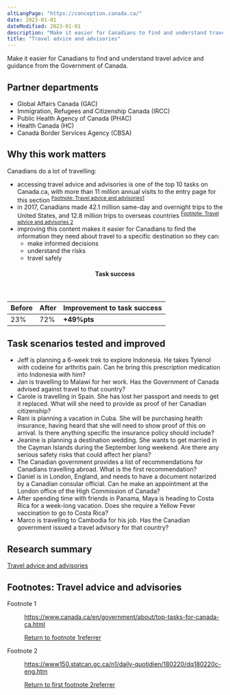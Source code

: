 ```yaml
---
altLangPage: "https://conception.canada.ca/"
date: 2023-01-01
dateModified: 2023-01-01
description: "Make it easier for Canadians to find and understand travel advice and guidance from the Government of Canada."
title: "Travel advice and advisories"
---
```

<p>Make it easier for Canadians to find and understand travel advice and guidance from the Government of Canada.</p>
<h2>Partner departments</h2>
<ul>
  <li>Global Affairs Canada (GAC)</li>
  <li>Immigration, Refugees and Citizenship Canada (IRCC)</li>
  <li>Public Health Agency of Canada (PHAC)</li>
  <li>Health Canada (HC)</li>
  <li>Canada Border Services Agency (CBSA)</li>
</ul>
<h2>Why this work matters</h2>
<p>Canadians do a lot of travelling: </p>
<ul>
  <li class="custli">accessing travel advice and advisories is one of the top 10 tasks on Canada.ca, with more than 11 million annual visits to the entry page for this section <sup id="fn1-rf"><a class="fn-lnk" href="#fn1"><span class="wb-inv">Footnote: Travel advice and advisories</span>1</a></sup> </li>
  <li class="custli">in 2017, Canadians made 42.1 million same-day and overnight trips to the United States, and 12.8 million trips to overseas countries <sup id="fn2-rf"><a class="fn-lnk" href="#fn2"><span class="wb-inv">Footnote: Travel advice and advisories </span>2</a></sup> </li>
  <li class="custli">improving this content makes it easier for Canadians to find the information they need about travel to a specific destination so they can:
    <ul>
      <li class="custli">make informed decisions</li>
      <li class="custli">understand the risks</li>
      <li class="custli">travel safely</li>
    </ul>
  </li>
</ul>
<div class="row mrgn-tp-lg mrgn-bttm-lg">
  <div class="col-md-8">
    <div class="panel panel-success">
      <header class="panel-heading">
        <h4 class="panel-title text-center">Task success</h4>
      </header>
      <table class="table">
        <thead>
          <tr style="">
            <th scope="col" class="col-md-3">Before</th>
            <th scope="col" class="col-md-3">After</th>
            <th scope="col" class="col-md-6">Improvement to task success</th>
          </tr>
        </thead>
        <tbody>
          <tr>
            <td class="table-smnum">23%</td>
            <td class="table-smnum">72%</td>
            <td class="table-smnum"><span class="text-success"><strong>+49%pts</strong></span></td>
          </tr>
        </tbody>
      </table>
    </div>
  </div>
</div>
<h2>Task scenarios tested and improved</h2>
<ul class="custul">
  <li class="custli">Jeff is planning a 6-week trek to explore Indonesia. He takes Tylenol with codeine for arthritis pain. Can he bring this prescription medication into Indonesia with him?</li>
  <li class="custli">Jan is travelling to Malawi for her work. Has the Government of Canada advised against travel to that country?</li>
  <li class="custli">Carole is travelling in Spain. She has lost her passport and needs to get it replaced. What will she need to provide as proof of her Canadian citizenship?</li>
  <li class="custli">Rani is planning a vacation in Cuba. She will be purchasing health insurance, having heard that she will need to show proof of this on arrival. Is there anything specific the insurance policy should include?</li>
  <li class="custli">Jeanine is planning a destination wedding. She wants to get married in the Cayman Islands during the September long weekend. Are there any serious safety risks that could affect her plans?</li>
  <li class="custli">The Canadian government provides a list of recommendations for Canadians travelling abroad. What is the first recommendation?</li>
  <li class="custli">Daniel is in London, England, and needs to have a document notarized by a Canadian consular official. Can he make an appointment at the London office of the High Commission of Canada?</li>
  <li class="custli">After spending time with friends in Panama, Maya is heading to Costa Rica for a week-long vacation. Does she require a Yellow Fever vaccination to go to Costa Rica?</li>
  <li class="custli">Marco is travelling to Cambodia for his job. Has the Canadian government issued a travel advisory for that country?</li>
</ul>
<h2>Research summary</h2>
<p><a href="https://blog.canada.ca/research-summaries/travel-advice-research-summary.html">Travel advice and advisories</a></p>
<aside class="wb-fnote" role="note">
  <h2 class="wb-inv" id="fn-travel">Footnotes: Travel advice and advisories</h2>
  <dl>
    <dt>Footnote 1</dt>
    <dd id="fn1">
      <p><a href="https://www.canada.ca/en/government/about/top-tasks-for-canada-ca.html">https://www.canada.ca/en/government/about/top-tasks-for-canada-ca.html</a></p>
      <p class="fn-rtn"><a href="#fn1-rf"><span class="wb-inv">Return to footnote </span>1<span class="wb-inv">referrer</span></a></p>
    </dd>
    <dt>Footnote 2</dt>
    <dd id="fn2">
      <p><a href="https://www150.statcan.gc.ca/n1/daily-quotidien/180220/dq180220c-eng.htm">https://www150.statcan.gc.ca/n1/daily-quotidien/180220/dq180220c-eng.htm</a></p>
      <p class="fn-rtn"><a href="#fn2-1-rf"><span class="wb-inv">Return to <span>first</span> footnote</span> 2<span class="wb-inv">referrer</span></a></p>
    </dd>
  </dl>
</aside>
